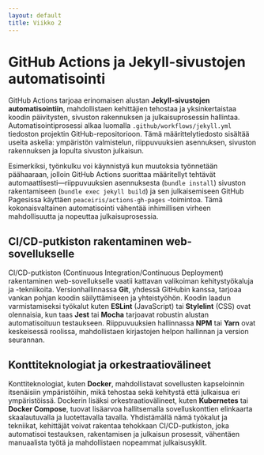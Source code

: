 ```yaml
---
layout: default
title: Viikko 2
---
```


# GitHub Actions ja Jekyll-sivustojen automatisointi

GitHub Actions tarjoaa erinomaisen alustan **Jekyll-sivustojen automatisointiin**, mahdollistaen kehittäjien tehostaa ja yksinkertaistaa koodin päivitysten, sivuston rakennuksen ja julkaisuprosessin hallintaa. Automatisointiprosessi alkaa luomalla `.github/workflows/jekyll.yml` tiedoston projektin GitHub-repositorioon. Tämä määrittelytiedosto sisältää useita askelia: ympäristön valmistelun, riippuvuuksien asennuksen, sivuston rakennuksen ja lopulta sivuston julkaisun.

Esimerkiksi, työnkulku voi käynnistyä kun muutoksia työnnetään päähaaraan, jolloin GitHub Actions suorittaa määritellyt tehtävät automaattisesti—riippuvuuksien asennuksesta (`bundle install`) sivuston rakentamiseen (`bundle exec jekyll build`) ja sen julkaisemiseen GitHub Pagesissa käyttäen `peaceiris/actions-gh-pages` -toimintoa. Tämä kokonaisvaltainen automatisointi vähentää inhimillisen virheen mahdollisuutta ja nopeuttaa julkaisuprosessia.

## CI/CD-putkiston rakentaminen web-sovellukselle

CI/CD-putkiston (Continuous Integration/Continuous Deployment) rakentaminen web-sovellukselle vaatii kattavan valikoiman kehitystyökaluja ja -tekniikoita. Versionhallinnassa **Git**, yhdessä GitHubin kanssa, tarjoaa vankan pohjan koodin säilyttämiseen ja yhteistyöhön. Koodin laadun varmistamiseksi työkalut kuten **ESLint** (JavaScript) tai **Stylelint** (CSS) ovat olennaisia, kun taas **Jest** tai **Mocha** tarjoavat robustin alustan automatisoituun testaukseen. Riippuvuuksien hallinnassa **NPM** tai **Yarn** ovat keskeisessä roolissa, mahdollistaen kirjastojen helpon hallinnan ja version seurannan.

## Konttiteknologiat ja orkestraatiovälineet

Konttiteknologiat, kuten **Docker**, mahdollistavat sovellusten kapseloinnin itsenäisiin ympäristöihin, mikä tehostaa sekä kehitystä että julkaisua eri ympäristöissä. Dockerin lisäksi orkestraatiovälineet, kuten **Kubernetes** tai **Docker Compose**, tuovat lisäarvoa hallitsemalla sovelluskonttien elinkaarta skaalautuvalla ja luotettavalla tavalla. Yhdistämällä nämä työkalut ja tekniikat, kehittäjät voivat rakentaa tehokkaan CI/CD-putkiston, joka automatisoi testauksen, rakentamisen ja julkaisun prosessit, vähentäen manuaalista työtä ja mahdollistaen nopeammat julkaisusyklit.
